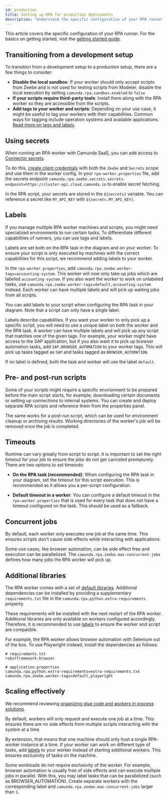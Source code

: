 ```yaml
---
id: production
title: Setting up RPA for production deployments
description: "Understand the specific configuration of your RPA runner to set up your workers for production use cases."
---
```


This article covers the specific configuration of your RPA runner. For the basics on getting started, visit the
[getting started guide](./getting-started.md).

## Transitioning from a development setup

To transition from a development setup to a production setup, there are a few things to consider:

- **Disable the local sandbox**: If your worker should only accept scripts from Zeebe and is not used for testing scripts from Modeler, disable the local execution by setting `camunda.rpa.sandbox.enabled` to `false`
- **If your scripts require third-party tools**: Install them along with the RPA worker so they are accessible from the scripts.
- **Add tags to your worker and scripts**: Depending on your use case, it might be useful to tag your workers with their capabilities. Common ways for tagging include operation systems and available applications. [Read more on tags and labels](#labels).

## Using secrets

When running an RPA worker with Camunda SaaS, you can add access to [Connector secrets](/components/connectors/use-connectors/index.md#using-secrets).

To do this, [create client credentials](/guides/setup-client-connection-credentials.md) with both the `Zeebe` and `Secrets` scope and use them in the worker config.
In your `rpa-worker.properties` file, add the secrets endpoint `camunda.rpa.zeebe.secrets.secrets-endpoint=https://cluster-api.cloud.camunda.io` to enable secret fetching.

In the RPA script, your secrets are stored in the `${secrets}` variable. You can reference a secret like `MY_API_KEY` with `${secrets.MY_API_KEY}`.

## Labels

If you manage multiple RPA worker machines and scripts, you might need specialized environments to run certain tasks.
To differentiate different capabilities of runners, you can use tags and labels.

Labels are set both on the RPA task in the diagram and on your worker. To ensure your script is only executed by machines with the correct capabilities for this script, we recommend adding labels to your worker.

In the `rpa-worker.properties`, add `camunda.rpa.zeebe.worker-tags=accounting-system`. This worker will now only take up jobs
which are labeled `accounting-system`. If you also want the worker to work on unlabeled tasks, use `camunda.rpa.zeebe.worker-tags=default,accounting-system` instead.
Each worker can have multiple labels and will pick up waiting jobs from all scripts.

You can add labels to your script when configuring the RPA task in your diagram. Note that a script can only have a single label.

Labels describe capabilities. If you want your worker to only pick up a specific script, you will need to use a unique label on both the worker and the RPA task. A worker can have multiple labels and will pick up any script that matches one of the given tags. For example, your worker might have access to the SAP application, but if you also want it to pick up browser automation tasks, add `SAP,BROWSER_AUTOMATION` to your worker tags. This will pick up tasks tagged as `SAP` and tasks tagged as `BROWSER_AUTOMATION`.

If no label is defined, both the task and worker will use the label `default`.

## Pre- and post-run scripts

Some of your scripts might require a specific environment to be prepared before the main script starts, for example, downloading certain documents
or setting up connections to internal systems.
You can create and deploy separate RPA scripts and reference them from the properties panel.

The same works for a post-run script, which can be used for environment cleanup or archiving results. Working directories of the worker's job will be removed once the job is completed.

## Timeouts

Runtime can vary greatly from script to script. It is important to set the right timeout for your job to ensure the jobs do not get canceled prematurely. There are two options to set timeouts:

- **On the RPA task (recommended)**: When configuring the RPA task in your diagram, set the timeout for this script execution. This is recommended as it allows you a per-script configuration.

- **Default timeout in a worker**: You can configure a default timeout in the `rpa-worker.properties` that is used for every task that does not have a timeout configured on the task. This should be used as a fallback.

## Concurrent jobs

By default, each worker only executes one job at the same time. This ensures scripts don't cause side effects while interacting with applications.

Some use cases, like browser automation, can be side effect free and execution can be parallelized. The `camunda.rpa.zeebe.max-concurrent-jobs` defines how many jobs the RPA worker will pick up.

## Additional libraries

The RPA worker comes with a set of [default libraries](https://camunda.github.io/rpa-python-libraries/). Additional dependencies can be installed by providing a supplementary `requirements.txt` file in the `camunda.rpa.python.extra-requirements` property.

These requirements will be installed with the next restart of the RPA worker. Additional libraries are only available on workers configured accordingly. Therefore, it is recommended to use [labels](#labels) to ensure the worker and script are compatible.

For example, the RPA worker allows browser automation with Selenium out of the box. To use Playwright instead, install the dependencies as follows:

```
# requirements.txt
robotframework-browser
```

```
# application.properties
camunda.rpa.python.extra-requirements=extra-requirements.txt
camunda.rpa.zeebe.worker-tags=default,playwright
```

## Scaling effectively

We recommend reviewing [organizing glue code and workers in process solutions](/components/best-practices/development/writing-good-workers.md#organizing-glue-code-and-workers-in-process-solutions).

By default, workers will only request and execute one job at a time. This ensures there are no side effects from multiple scripts interacting with the system at a time.

By extension, that means that one machine should only host a single RPA-worker instance at a time. If your worker can work on different type of tasks, add [labels](#labels) to your worker instead of starting additional workers. This ensures exclusivity of tasks on the machine.

Some workloads do not require exclusivity of the worker. For example, browser automation is usually free of side effects and can execute multiple jobs in parallel. With this, you may label tasks that can be parallelized (such as BROWSER_AUTOMATION). Create separate workers with the corresponding label and `camunda.rpa.zeebe.max-concurrent-jobs` larger than `1`.
